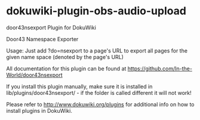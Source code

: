 dokuwiki-plugin-obs-audio-upload
================================

door43nsexport Plugin for DokuWiki

Door43 Namespace Exporter

Usage: Just add ?do=nsexport to a page's URL to export all pages for the given name space (denoted by the page's URL)

All documentation for this plugin can be found at
https://github.com/In-the-World/door43nsexport

If you install this plugin manually, make sure it is installed in
lib/plugins/door43nsexport/ - if the folder is called different it
will not work!

Please refer to http://www.dokuwiki.org/plugins for additional info
on how to install plugins in DokuWiki.
